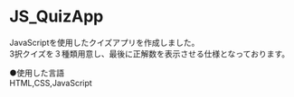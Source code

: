 # JS_QuizApp

JavaScriptを使用したクイズアプリを作成しました。<br>
3択クイズを３種類用意し、最後に正解数を表示させる仕様となっております。<br>

●使用した言語<br>
HTML,CSS,JavaScript
